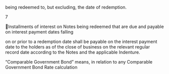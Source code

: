 being redeemed to, but excluding, the date of redemption.

7

Installments of interest on Notes being redeemed that are due and payable on interest payment dates falling

on or prior to a redemption date shall be payable on the interest payment date to the holders as of the close of
business on the relevant regular record date according to the Notes and the applicable Indenture.

“Comparable Government Bond” means, in relation to any Comparable Government Bond Rate calculation
